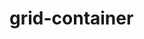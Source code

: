 # grid-container

<!-- Latest compiled and minified CSS -->
<link rel="stylesheet" href="https://maxcdn.bootstrapcdn.com/bootstrap/3.4.1/css/bootstrap.min.css">
